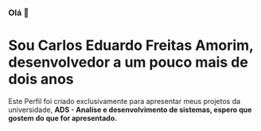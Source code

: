 ### Olá 👋

# Sou Carlos Eduardo Freitas Amorim, desenvolvedor a um pouco mais de dois anos

<p>
  Este Perfil foi criado exclusivamente para apresentar meus projetos da universidade, <strong>ADS - Analíse e desenvolvimento de sistemas, espero que gostem do que for apresentado.</strong>
</p>


